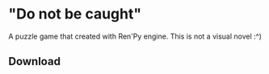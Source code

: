 # "Do not be caught"
A puzzle game that created with Ren'Py engine. This is not a visual novel :^)

## Download
